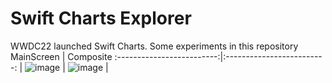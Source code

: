 # Swift Charts Explorer

WWDC22 launched Swift Charts. Some experiments in this repository
MainScreen            | Composite
:-------------------------:|:-------------------------:
 | ![image](https://user-images.githubusercontent.com/154541/173199269-39d0618b-5b00-4eb3-a902-d953eb331646.png) | ![image](https://user-images.githubusercontent.com/154541/173199298-a28df01a-69da-4679-945c-b270d2d9081c.png) |



